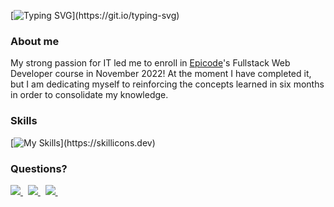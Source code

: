 [![Typing SVG](https://readme-typing-svg.demolab.com?font=Fira+Code&weight=500&size=17&duration=2000&pause=1000&color=8BFF20&multiline=true&width=435&lines=Hi!+I'm+Giacomo.+Welcome+to+my+GitHub+page!)](https://git.io/typing-svg)
### About me
My strong passion for IT led me to enroll in [Epicode](https://epicode.com/it/)'s Fullstack Web Developer course in November 2022! At the moment I have completed it, but I am dedicating myself to reinforcing the concepts learned in six months in order to consolidate my knowledge.

### Skills
[![My Skills](https://skillicons.dev/icons?i=bootstrap,css,discord,eclipse,git,github,html,java,js,mysql,nodejs,ps,postgres,postman,react,redux,sass,spring,stackoverflow,ts,vscode,)](https://skillicons.dev)

### Questions?
<p>
  <a href="https://www.linkedin.com/in/giacomo-della-peruta/">
    <img src="https://img.shields.io/badge/linkedin-%230077B5.svg?&style=for-the-badge&logo=linkedin&logoColor=white" />
  </a>&nbsp;
  <a href="https://t.me/giacs">
    <img src="https://img.shields.io/badge/Telegram-2CA5E0?style=for-the-badge&logo=telegram&logoColor=white" />        
  </a>&nbsp;
  <a href="https://instagram.com/giacs">
    <img src="https://img.shields.io/badge/instagram-%23E4405F.svg?&style=for-the-badge&logo=instagram&logoColor=white" />        
  </a>&nbsp;
</p>
